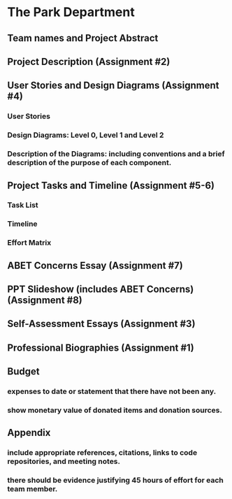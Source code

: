 # The Park Department

## Team names and Project Abstract

## Project Description (Assignment #2)

## User Stories and Design Diagrams (Assignment #4)
### User Stories
### Design Diagrams: Level 0, Level 1 and Level 2 
### Description of the Diagrams: including conventions and a brief description of the purpose of each component.


## Project Tasks and Timeline (Assignment #5-6)
### Task List
### Timeline
### Effort Matrix


## ABET Concerns Essay (Assignment #7)

## PPT Slideshow (includes ABET Concerns) (Assignment #8)

## Self-Assessment Essays (Assignment #3)

## Professional Biographies  (Assignment #1)

## Budget 
### expenses to date or statement that there have not been any.
### show monetary value of donated items and donation sources.


## Appendix
### include appropriate references, citations, links to code repositories, and meeting notes.
### there should be evidence justifying 45 hours of effort for each team member.
